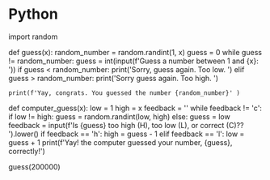 # Python
import random

def guess(x):
    random_number = random.randint(1, x)
    guess = 0
    while guess != random_number:
        guess = int(input(f'Guess a number between 1 and {x}: '))
        if guess < random_number:
            print('Sorry, guess again. Too low. ')
        elif guess > random_number:
            print('Sorry guess again. Too high. ')

    print(f'Yay, congrats. You guessed the number {random_number}' )

def computer_guess(x):
    low = 1
    high = x
    feedback = ''
    while feedback != 'c':
        if low != high:
            guess = random.randint(low, high)
        else:
             guess = low
        feedback = input(f'Is {guess} too high (H), too low (L), or correct (C)?? ').lower()
        if feedback == 'h':
             high = guess - 1
        elif feedback == 'l':
             low = guess + 1
    print(f'Yay! the computer guessed your number, {guess}, correctly!')


guess(200000)
